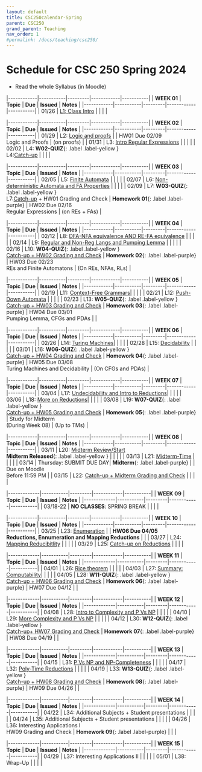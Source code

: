 ```yaml
---
layout: default
title: CSC250calendar-Spring
parent: CSC250
grand_parent: Teaching
nav_order: 1
#permalink: /docs/teaching/csc250/
---
```


# Schedule for CSC 250 Spring 2024


  * Read the whole Syllabus (in Moodle)



|------------|-----------|---------|------------|-----------|
| **WEEK 01** | **Topic** | **Due** | **Issued** | **Notes** |
|------------|-----------|---------|------------|-----------|
| 01/26      | [L1: Class Intro](lecture-01.html)   |      |   |    |



|------------|-----------|---------|------------|-----------|
| **WEEK 02** | **Topic** | **Due** | **Issued** | **Notes** |
|------------|-----------|---------|------------|-----------|
| 01/29      | L2: [Logic and proofs](lecture-02.html)         |  |  HW01 Due 02/09<br> Logic and Proofs | (on proofs) |
| 01/31      | L3: [Intro Regular Expressions](lecture-03.html)   |  |  |  |
| 02/02      | L4: **W02-QUIZ**{: .label .label-yellow }<br>L4:[Catch-up](lecture-04.html) |  |  | |


|------------|-----------|---------|------------|-----------|
| **WEEK 03** | **Topic** | **Due** | **Issued** | **Notes** |
|------------|-----------|---------|------------|-----------|
| 02/05      | L5: [Finite Automata](lecture-05.html)   |  |  |  |
| 02/07      | L6: [Non-deterministic Automata and FA Properties](lecture-06.html)   |  |  |  |
| 02/09      | L7: **W03-QUIZ**{: .label .label-yellow }<br>L7:[Catch-up](lecture-07.html)  + HW01 Grading and Check | **Homework 01**{: .label .label-purple} | HW02 Due 02/16<br> Regular Expressions | (on REs + FAs) |



|------------|-----------|---------|------------|-----------|
| **WEEK 04** | **Topic** | **Due** | **Issued** | **Notes** |
|------------|-----------|---------|------------|-----------|
| 02/12      | L8: [DFA-NFA equivalence AND RE-FA equivalence](lecture-08.html) |    |   |     |
| 02/14      | L9: [Regular and Non-Reg Langs and Pumping Lemma](lecture-09.html)  |    |      |     |
| 02/16      | L10: **W04-QUIZ**{: .label .label-yellow }<br>[Catch-up + HW02 Grading and Check](lecture-10.html) | **Homework 02**{: .label .label-purple} | HW03 Due 02/23<br> REs and Finite Automatons | (On REs, NFAs, RLs) |



|------------|-----------|---------|------------|-----------|
| **WEEK 05** | **Topic** | **Due** | **Issued** | **Notes** |
|------------|-----------|---------|------------|-----------|
| 02/19      | L11: [Context-Free Grammars](lecture-11.html)| | | |
| 02/21      | L12: [Push-Down Automata](lecture-12.html)  | | | |
| 02/23      | L13: **W05-QUIZ**{: .label .label-yellow }<br>[Catch-up + HW03 Grading and Check](lecture-13.html)  | **Homework 03**{: .label .label-purple} | HW04 Due 03/01<br> Pumping Lemma, CFGs and PDAs |  |



|------------|-----------|---------|------------|-----------|
| **WEEK 06** | **Topic** | **Due** | **Issued** | **Notes** |
|------------|-----------|---------|------------|-----------|
| 02/26      | L14: [Turing Machines](lecture-14.html)|  |  |  |
| 02/28      | L15: [Decidability](lecture-15.html) |  |  | |
| 03/01      | L16: **W06-QUIZ**{: .label .label-yellow }<br>[Catch-up + HW04 Grading and Check](lecture-16.html)  | **Homework 04**{: .label .label-purple} | HW05 Due 03/08<br> Turing Machines and Decidability | (On CFGs and PDAs) |



|------------|-----------|---------|------------|-----------|
| **WEEK 07** | **Topic** | **Due** | **Issued** | **Notes** |
|------------|-----------|---------|------------|-----------|
| 03/04      | L17: [Undecidability and Intro to Reductions](lecture-17.html)|  |  |  |
| 03/06      | L18: [More on Reductions](lecture-18.html)| |  |  |
| 03/08      | L19: **W07-QUIZ**{: .label .label-yellow }<br>[Catch-up + HW05 Grading and Check](lecture-19.html) | **Homework 05**{: .label .label-purple} | Study for Midterm<br>(During Week 08) | (Up to TMs) |

<!-- 
|-------------|-----------|---------|------------|-----------|
| **WEEKEND** | **Topic** | **Due** | **Issued** | **Notes** |
|-------------|-----------|---------|------------|-----------|
| 03/08-11    | **MIDTERM**: Self Scheduled  | | | |

 -->


|------------|-----------|---------|------------|-----------|
| **WEEK 08** | **Topic** | **Due** | **Issued** | **Notes** |
|------------|-----------|---------|------------|-----------|
| 03/11      | L20: [Midterm Review/Start](lecture-20.html) <br> **Midterm Released**{: .label .label-yellow }  |  |  |   |
| 03/13      | L21: [Midterm-Time](lecture-21.html)    |   |   |   |
| 03/14      | Thursday: SUBMIT DUE DAY|  **Midterm**{: .label .label-purple} |  | Due on Moodle<br>Before 11:59 PM |
| 03/15      | L22: [Catch-up + Midterm Grading and Check](lecture-22.html) |  |  |  |



|-------------|-----------|---------|------------|-----------|
| **WEEK 09** | **Topic** | **Due** | **Issued** | **Notes** |
|-------------|-----------|---------|------------|-----------|
| 03/18-22    | **NO CLASSES**:  SPRING BREAK   | | | |



|------------|-----------|---------|------------|-----------|
| **WEEK 10** | **Topic** | **Due** | **Issued** | **Notes** |
|------------|-----------|---------|------------|-----------|
| 03/25      | L23: [Enumeration](lecture-23.html) |  | **HW06 Due 04/05<br>Reductions, Ennumeration and Mapping Reductions** |  |
| 03/27      | L24: [Mapping Reducibitlity](lecture-24.html) |  |  |  | 
| 03/29      | L25: [Catch-up on Reductions](lecture-25.html) |  |  | | 



|-------------|-----------|---------|------------|-----------|
| **WEEK 11** | **Topic** | **Due** | **Issued** | **Notes** |
|-------------|-----------|---------|------------|-----------|
| 04/01       | L26: [Rice theorem](lecture-26.html) |   |   |   |
| 04/03       | L27: [Summary: Computability](lecture-27.html)|  |  |   |
| 04/05       | L28: **W11-QUIZ**{: .label .label-yellow }<br>[Catch-up + HW06 Grading and Check](lecture-28.html) | **Homework 06**{: .label .label-purple} | HW07 Due 04/12  | |



|-------------|-----------|---------|------------|-----------|
| **WEEK 12** | **Topic** | **Due** | **Issued** | **Notes** |
|-------------|-----------|---------|------------|-----------|
| 04/08       | L28: [Intro to Complexity and P Vs NP](lecture-29.html) |  |  |  |
| 04/10       | L29: [More Complexity and P Vs NP](lecture-30.html)  |  |  |  |
| 04/12       | L30: **W12-QUIZ**{: .label .label-yellow }<br>[Catch-up+ HW07 Grading and Check](lecture-30.html) | **Homework 07**{: .label .label-purple} | HW08 Due 04/19 | |




|-------------|-----------|---------|------------|-----------|
| **WEEK 13** | **Topic** | **Due** | **Issued** | **Notes** |
|-------------|-----------|---------|------------|-----------|
| 04/15       | L31: [P Vs NP and NP-Completeness](lecture-32.html) |  |  |  |
| 04/17       | L32: [Poly-Time Reductions](lecture-33.html)  |   |    |    |
| 04/19       | L33: **W13-QUIZ**{: .label .label-yellow }<br>[Catch-up + HW08 Grading and Check](lecture-33.html) | **Homework 08**{: .label .label-purple}  | HW09 Due 04/26 | |




|-------------|-----------|---------|------------|-----------|
| **WEEK 14** | **Topic** | **Due** | **Issued** | **Notes** |
|-------------|-----------|---------|------------|-----------|
| 04/22       | L34: Additional Subjects + Student presentations  |  |  |  |
| 04/24       | L35: Additional Subjects + Student presentations  |  |  |  |
| 04/26       | L36: Interesting Applications I <br> HW09 Grading and Check  | **Homework 09**{: .label .label-purple} |  |  |



|-------------|-----------|---------|------------|-----------|
| **WEEK 15** | **Topic** | **Due** | **Issued** | **Notes** |
|-------------|-----------|---------|------------|-----------|
| 04/29       | L37: Interesting Applications II  |  |  |  |
| 05/01       | L38: Wrap-Up  |   |   |    |

